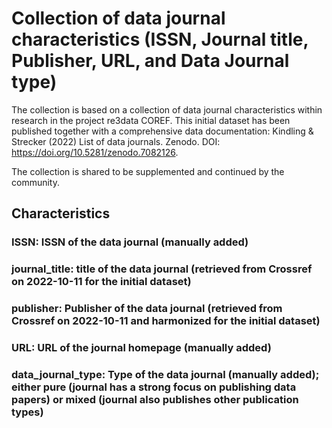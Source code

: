 # Collection of data journal characteristics (ISSN, Journal title, Publisher, URL, and Data Journal type) 

The collection is based on a collection of data journal characteristics within research in the project re3data COREF. This initial dataset has been published together with a comprehensive data documentation: Kindling & Strecker (2022) List of data journals. Zenodo. DOI: https://doi.org/10.5281/zenodo.7082126.  

The collection is shared to be supplemented and continued by the community.

## Characteristics

### ISSN: ISSN of the data journal (manually added)
### journal_title: title of the data journal (retrieved from Crossref on 2022-10-11 for the initial dataset)
### publisher: Publisher of the data journal (retrieved from Crossref on 2022-10-11 and harmonized for the initial dataset)
### URL: URL of the journal homepage (manually added)
### data_journal_type: Type of the data journal (manually added); either pure (journal has a strong focus on publishing data papers) or mixed (journal also publishes other publication types)
